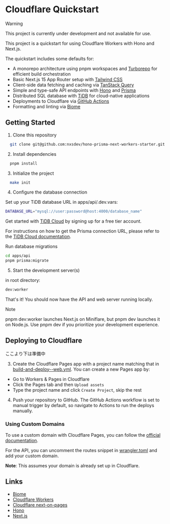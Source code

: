 # Cloudflare Quickstart

> [!WARNING]
> This project is currently under development and not available for use.

This project is a quickstart for using Cloudflare Workers with Hono and Next.js.

The quickstart includes some defaults for:

- A monorepo architecture using pnpm workspaces and [Turborepo](https://turbo.build/repo/docs) for efficient build orchestration
- Basic Next.js 15 App Router setup with [Tailwind CSS](https://tailwindcss.com/)
- Client-side data fetching and caching via [TanStack Query](https://tanstack.com/query/latest)
- Simple and type-safe API endpoints with [Hono](https://hono.dev) and [Prisma](https://www.prisma.io/)
- Distributed SQL database with [TiDB](https://pingcap.co.jp/) for cloud-native applications
- Deployments to Cloudflare via [GitHub Actions](.github/workflows)
- Formatting and linting via [Biome](https://biomejs.dev/)

## Getting Started

1. Clone this repository

```bash
  git clone git@github.com:nxsdev/hono-prisma-next-workers-starter.git
```

2. Install dependencies

```bash
  pnpm install
```

3. Initialize the project

```bash
  make init
```

4. Configure the database connection

Set up your TiDB database URL in apps/api/.dev.vars:

```bash
DATABASE_URL="mysql://user:password@host:4000/database_name"
```

Get started with [TiDB Cloud](https://tidbcloud.com/free-trial/) by signing up for a free tier account.

For instructions on how to get the Prisma connection URL, please refer to the [TiDB Cloud documentation](https://docs.pingcap.com/ja/tidbcloud/dev-guide-sample-application-nodejs-prisma#step-3-provide-connection-parameters).

Run database migrations

```bash
cd apps/api
pnpm prisma:migrate
```

5. Start the development server(s)

in root directory:

```bash
dev:worker
```

That's it! You should now have the API and web server running locally.

> [!NOTE]
> pnpm dev:worker launches Next.js on Miniflare, but pnpm dev launches it on Node.js. Use pnpm dev if you prioritize your development experience.

## Deploying to Cloudflare

ここより下は準備中

3. Create the Cloudflare Pages app with a project name matching that in [build-and-deploy--web.yml](.github/workflows/build-and-deploy--web.yml). You can create a new Pages app by:

- Go to Workers & Pages in Cloudflare
- Click the Pages tab and then `Upload assets`
- Type the project name and click `Create Project`, skip the rest

4. Push your repository to GitHub. The GitHub Actions workflow is set to manual trigger by default, so navigate to Actions to run the deploys manually.

### Using Custom Domains

To use a custom domain with Cloudflare Pages, you can follow the [official documentation](https://developers.cloudflare.com/pages/configuration/custom-domains/).

For the API, you can uncomment the routes snippet in [wrangler.toml](apps/api/wrangler.toml) and add your custom domain.

**Note**: This assumes your domain is already set up in Cloudflare.

## Links

- [Biome](https://biomejs.dev/)
- [Cloudflare Workers](https://developers.cloudflare.com/workers/)
- [Cloudflare next-on-pages](https://developers.cloudflare.com/pages/framework-guides/nextjs/deploy-a-nextjs-site/)
- [Hono](https://hono.dev)
- [Next.js](https://nextjs.org)
